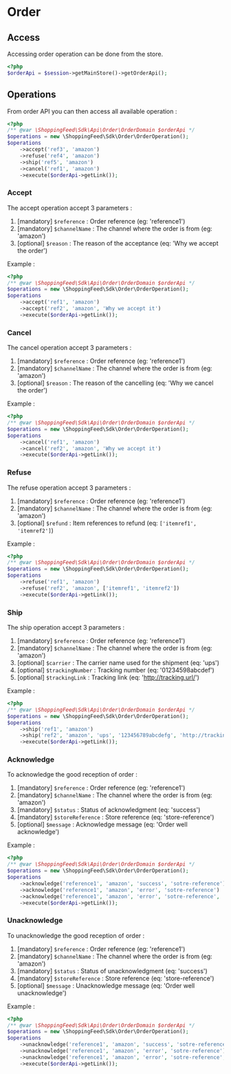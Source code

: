 # Order

## Access

Accessing order operation can be done from the store.

```php
<?php
$orderApi = $session->getMainStore()->getOrderApi();
```

## Operations

From order API you can then access all available operation :
```php
<?php
/** @var \ShoppingFeed\Sdk\Api\Order\OrderDomain $orderApi */
$operations = new \ShoppingFeed\Sdk\Order\OrderOperation();
$operations
    ->accept('ref3', 'amazon')
    ->refuse('ref4', 'amazon')
    ->ship('ref5', 'amazon')
    ->cancel('ref1', 'amazon')
    ->execute($orderApi->getLink());
```

### Accept

The accept operation accept 3 parameters :
1. [mandatory] `$reference` : Order reference (eg: 'reference1') 
2. [mandatory] `$channelName` : The channel where the order is from (eg: 'amazon') 
3. [optional] `$reason` : The reason of the acceptance (eq: 'Why we accept the order') 

Example :
```php
<?php
/** @var \ShoppingFeed\Sdk\Api\Order\OrderDomain $orderApi */
$operations = new \ShoppingFeed\Sdk\Order\OrderOperation();
$operations
    ->accept('ref1', 'amazon')
    ->accept('ref2', 'amazon', 'Why we accept it')
    ->execute($orderApi->getLink());
```

### Cancel

The cancel operation accept 3 parameters :
1. [mandatory] `$reference` : Order reference (eg: 'reference1') 
2. [mandatory] `$channelName` : The channel where the order is from (eg: 'amazon') 
3. [optional] `$reason` : The reason of the cancelling (eq: 'Why we cancel the order') 

Example :
```php
<?php
/** @var \ShoppingFeed\Sdk\Api\Order\OrderDomain $orderApi */
$operations = new \ShoppingFeed\Sdk\Order\OrderOperation();
$operations
    ->cancel('ref1', 'amazon')
    ->cancel('ref2', 'amazon', 'Why we accept it')
    ->execute($orderApi->getLink());
```

### Refuse

The refuse operation accept 3 parameters :
1. [mandatory] `$reference` : Order reference (eg: 'reference1') 
2. [mandatory] `$channelName` : The channel where the order is from (eg: 'amazon') 
3. [optional] `$refund` : Item references to refund (eq: `['itemref1', 'itemref2']`) 

Example :
```php
<?php
/** @var \ShoppingFeed\Sdk\Api\Order\OrderDomain $orderApi */
$operations = new \ShoppingFeed\Sdk\Order\OrderOperation();
$operations
    ->refuse('ref1', 'amazon')
    ->refuse('ref2', 'amazon', ['itemref1', 'itemref2'])
    ->execute($orderApi->getLink());
```

### Ship

The ship operation accept 3 parameters :
1. [mandatory] `$reference` : Order reference (eg: 'reference1') 
2. [mandatory] `$channelName` : The channel where the order is from (eg: 'amazon') 
3. [optional] `$carrier` : The carrier name used for the shipment (eq: 'ups') 
3. [optional] `$trackingNumber` : Tracking number (eq: '01234598abcdef') 
3. [optional] `$trackingLink` : Tracking link (eq: 'http://tracking.url/') 

Example :
```php
<?php
/** @var \ShoppingFeed\Sdk\Api\Order\OrderDomain $orderApi */
$operations = new \ShoppingFeed\Sdk\Order\OrderOperation();
$operations
    ->ship('ref1', 'amazon')
    ->ship('ref2', 'amazon', 'ups', '123456789abcdefg', 'http://tracking.url/')
    ->execute($orderApi->getLink());
```
### Acknowledge

To acknowledge the good reception of order :
1. [mandatory] `$reference` : Order reference (eg: 'reference1') 
2. [mandatory] `$channelName` : The channel where the order is from (eg: 'amazon') 
3. [mandatory] `$status` : Status of acknowledgment (eq: 'success') 
4. [mandatory] `$storeReference` : Store reference (eq: 'store-reference') 
5. [optional] `$message` : Acknowledge message  (eq: 'Order well acknowledge') 

Example :
```php
<?php
/** @var \ShoppingFeed\Sdk\Api\Order\OrderDomain $orderApi */
$operations = new \ShoppingFeed\Sdk\Order\OrderOperation();
$operations
    ->acknowledge('reference1', 'amazon', 'success', 'sotre-reference')
    ->acknowledge('reference1', 'amazon', 'error', 'sotre-reference')
    ->acknowledge('reference1', 'amazon', 'error', 'sotre-reference', 'Order well acknowledged')
    ->execute($orderApi->getLink());
```

### Unacknowledge

To unacknowledge the good reception of order :
1. [mandatory] `$reference` : Order reference (eg: 'reference1') 
2. [mandatory] `$channelName` : The channel where the order is from (eg: 'amazon') 
3. [mandatory] `$status` : Status of unacknowledgment (eq: 'success') 
4. [mandatory] `$storeReference` : Store reference (eq: 'store-reference') 
5. [optional] `$message` : Unacknowledge message  (eq: 'Order well unacknowledge') 

Example :
```php
<?php
/** @var \ShoppingFeed\Sdk\Api\Order\OrderDomain $orderApi */
$operations = new \ShoppingFeed\Sdk\Order\OrderOperation();
$operations
    ->unacknowledge('reference1', 'amazon', 'success', 'sotre-reference')
    ->unacknowledge('reference1', 'amazon', 'error', 'sotre-reference')
    ->unacknowledge('reference1', 'amazon', 'error', 'sotre-reference', 'Order well unacknowledged')
    ->execute($orderApi->getLink());
```
